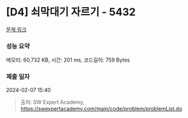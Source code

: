 # [D4] 쇠막대기 자르기 - 5432 

[문제 링크](https://swexpertacademy.com/main/code/problem/problemDetail.do?contestProbId=AWVl47b6DGMDFAXm) 

### 성능 요약

메모리: 60,732 KB, 시간: 201 ms, 코드길이: 759 Bytes

### 제출 일자

2024-02-07 15:40



> 출처: SW Expert Academy, https://swexpertacademy.com/main/code/problem/problemList.do